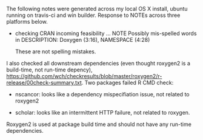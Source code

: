 The following notes were generated across my local OS X install, ubuntu running on travis-ci and win builder. Response to NOTEs across three platforms below.

* checking CRAN incoming feasibility ... NOTE
  Possibly mis-spelled words in DESCRIPTION:
  Doxygen (3:16), NAMESPACE (4:28)
  
  These are not spelling mistakes.

I also checked all downstream dependencies (even thought roxygen2 is a build-time, not run-time depency), https://github.com/wch/checkresults/blob/master/roxygen2/r-release/00check-summary.txt. Two packages failed R CMD check:

* nscancor: looks like a dependency mispecifiation issue, not related to 
  roxygen2
  
* scholar: looks like an intermittent HTTP failure, not related to roxygen.

Roxygen2 is used at package build time and should not have any run-time dependencies.
